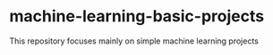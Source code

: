 # machine-learning-basic-projects
This repository focuses mainly on simple machine learning projects


